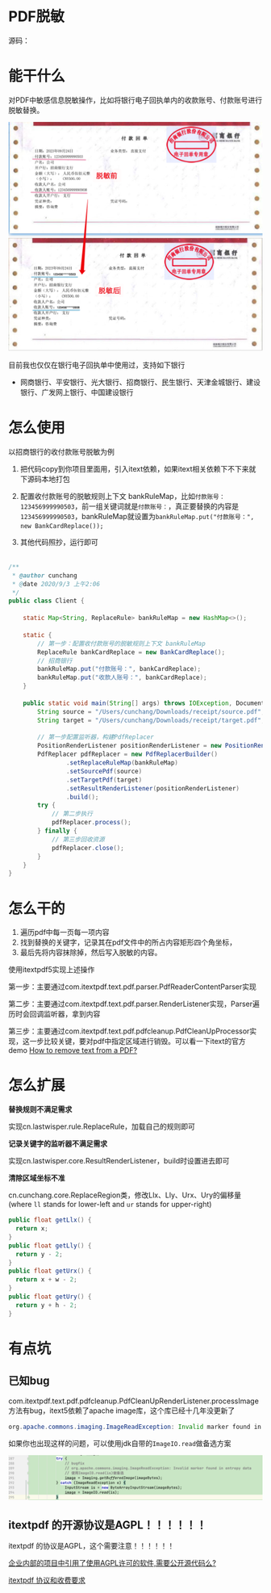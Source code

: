 # PDF脱敏

源码：



# 能干什么

对PDF中敏感信息脱敏操作，比如将银行电子回执单内的收款账号、付款账号进行脱敏替换。

<img src="asset/pdf.png" alt="pdf" style="zoom: 50%;" />

目前我也仅仅在银行电子回执单中使用过，支持如下银行

- 网商银行、平安银行、光大银行、招商银行、民生银行、天津金城银行、建设银行、广发网上银行、中国建设银行

# 怎么使用

以招商银行的收付款账号脱敏为例

1. 把代码copy到你项目里面用，引入itext依赖，如果itext相关依赖下不下来就下源码本地打包

2. 配置收付款账号的脱敏规则上下文 bankRuleMap，比如`付款账号：123456999990503`，前一组关键词就是`付款账号：`，真正要替换的内容是`123456999990503`，bankRuleMap就设置为`bankRuleMap.put("付款账号：", new BankCardReplace());`
3. 其他代码照抄，运行即可

```java

/**
 * @author cunchang
 * @date 2020/9/3 上午2:06
 */
public class Client {

    static Map<String, ReplaceRule> bankRuleMap = new HashMap<>();

    static {
      	// 第一步：配置收付款账号的脱敏规则上下文 bankRuleMap
        ReplaceRule bankCardReplace = new BankCardReplace();
        // 招商银行
        bankRuleMap.put("付款账号：", bankCardReplace);
        bankRuleMap.put("收款人账号：", bankCardReplace);
    }

    public static void main(String[] args) throws IOException, DocumentException {
        String source = "/Users/cunchang/Downloads/receipt/source.pdf";
        String target = "/Users/cunchang/Downloads/receipt/target.pdf";

        // 第一步配置监听器，构建PdfReplacer
        PositionRenderListener positionRenderListener = new PositionRenderListener(bankRuleMap.keySet());
        PdfReplacer pdfReplacer = new PdfReplacerBuilder()
                .setReplaceRuleMap(bankRuleMap)
                .setSourcePdf(source)
                .setTargetPdf(target)
                .setResultRenderListener(positionRenderListener)
                .build();
        try {
            // 第二步执行
            pdfReplacer.process();
        } finally {
            // 第三步回收资源
            pdfReplacer.close();
        }
    }
}
```

# 怎么干的

1. 遍历pdf中每一页每一项内容
2. 找到替换的关键字，记录其在pdf文件中的所占内容矩形四个角坐标，
3. 最后先将内容抹除掉，然后写入脱敏的内容。

使用itextpdf5实现上述操作

第一步：主要通过com.itextpdf.text.pdf.parser.PdfReaderContentParser实现

第二步：主要通过com.itextpdf.text.pdf.parser.RenderListener实现，Parser遍历时会回调监听器，拿到内容

第三步：主要通过com.itextpdf.text.pdf.pdfcleanup.PdfCleanUpProcessor实现，这一步比较关键，要对pdf中指定区域进行销毁。可以看一下itext的官方demo [How to remove text from a PDF?](https://kb.itextpdf.com/home/it7kb/faq/how-to-remove-text-from-a-pdf)



# 怎么扩展

**替换规则不满足需求**

实现cn.lastwisper.rule.ReplaceRule，加载自己的规则即可

**记录关键字的监听器不满足需求**

实现cn.lastwisper.core.ResultRenderListener，build时设置进去即可

**清除区域坐标不准**

cn.cunchang.core.ReplaceRegion类，修改Llx、Lly、Urx、Ury的偏移量(where `ll` stands for lower-left and `ur` stands for upper-right)

```java
public float getLlx() {
  return x;
}
public float getLly() {
  return y - 2;
}
public float getUrx() {
  return x + w - 2;
}
public float getUry() {
  return y + h - 2;
}
```

# 有点坑



## 已知bug

com.itextpdf.text.pdf.pdfcleanup.PdfCleanUpRenderListener.processImage方法有bug，itext5依赖了apache image库，这个库已经十几年没更新了

```java
org.apache.commons.imaging.ImageReadException: Invalid marker found in entropy data
```

如果你也出现这样的问题，可以使用jdk自带的`ImageIO.read`做备选方案

![image-20211016152510413](asset/image-20211016152510413.png)



## itextpdf 的开源协议是AGPL！！！！！！

itextpdf 的协议是AGPL，这个需要注意！！！！！！

[企业内部的项目中引用了使用AGPL许可的软件,需要公开源代码么?](https://www.zhihu.com/question/20197892)

[itextpdf 协议和收费要求](https://kb.itextpdf.com/home/it5kb/faq/is-itext-java-library-free-of-charge-or-are-there-any-fees-to-be-paid)











